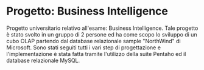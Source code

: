 # Progetto: Business Intelligence
Progetto universitario relativo all'esame: Business Intelligence. Tale progetto è stato svolto in un gruppo di 2 persone
ed ha come scopo lo sviluppo di un cubo OLAP partendo dal database relazionale sample "NorthWind" di Microsoft.
Sono stati seguiti tutti i vari step di progettazione e l'implementazione è stata fatta tramite l'utilizzo della suite Pentaho
ed il database relazionale MySQL.
